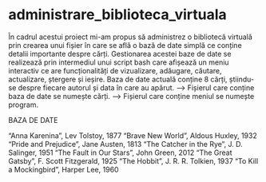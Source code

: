 # administrare_biblioteca_virtuala

În cadrul acestui proiect mi-am propus să administrez o bibliotecă virtuală prin crearea unui 
fișier în care se află o bază de date simplă ce conține detalii importante despre cărți. 
Gestionarea acestei baze de date se realizează prin intermediul unui script bash care afișează un 
meniu interactiv ce are funcționalități de vizualizare, adăugare, căutare, actualizare, ștergere și 
ieșire. Baza de date actuală conține 8 cărți, știindu-se despre fiecare autorul și data în care au 
apărut.
--> Fișierul care conține baza de date se numește cărți.
--> Fișierul care conține meniul se numește program.

BAZA DE DATE

“Anna Karenina”, Lev Tolstoy, 1877
“Brave New World”, Aldous Huxley, 1932
“Pride and Prejudice”, Jane Austen, 1813
“The Catcher in the Rye”, J. D. Salinger, 1951
“The Fault in Our Stars”, John Green, 2012
“The Great Gatsby”, F. Scott Fitzgerald, 1925
“The Hobbit”, J. R. R. Tolkien, 1937
“To Kill a Mockingbird”, Harper Lee, 1960
